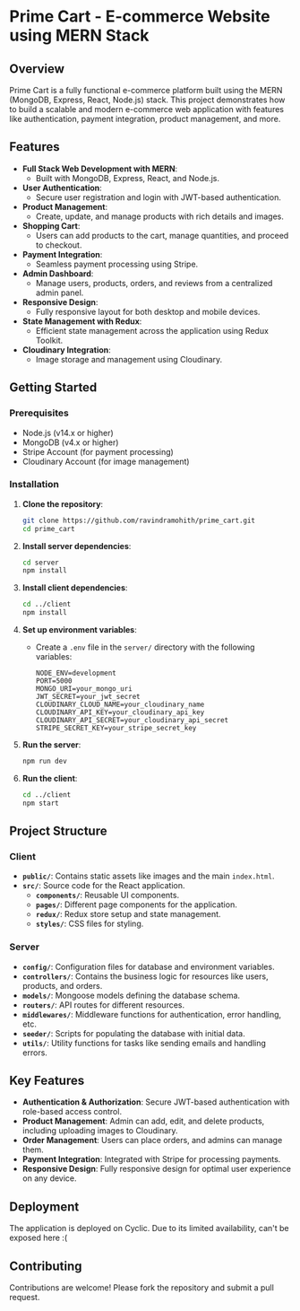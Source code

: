 # Prime Cart - E-commerce Website using MERN Stack

## Overview

Prime Cart is a fully functional e-commerce platform built using the MERN (MongoDB, Express, React, Node.js) stack. This project demonstrates how to build a scalable and modern e-commerce web application with features like authentication, payment integration, product management, and more.

## Features

- **Full Stack Web Development with MERN**: 
  - Built with MongoDB, Express, React, and Node.js.
- **User Authentication**:
  - Secure user registration and login with JWT-based authentication.
- **Product Management**:
  - Create, update, and manage products with rich details and images.
- **Shopping Cart**:
  - Users can add products to the cart, manage quantities, and proceed to checkout.
- **Payment Integration**:
  - Seamless payment processing using Stripe.
- **Admin Dashboard**:
  - Manage users, products, orders, and reviews from a centralized admin panel.
- **Responsive Design**:
  - Fully responsive layout for both desktop and mobile devices.
- **State Management with Redux**:
  - Efficient state management across the application using Redux Toolkit.
- **Cloudinary Integration**:
  - Image storage and management using Cloudinary.

## Getting Started

### Prerequisites

- Node.js (v14.x or higher)
- MongoDB (v4.x or higher)
- Stripe Account (for payment processing)
- Cloudinary Account (for image management)

### Installation

1. **Clone the repository**:
    ```bash
    git clone https://github.com/ravindramohith/prime_cart.git
    cd prime_cart
    ```

2. **Install server dependencies**:
    ```bash
    cd server
    npm install
    ```

3. **Install client dependencies**:
    ```bash
    cd ../client
    npm install
    ```

4. **Set up environment variables**:
    - Create a `.env` file in the `server/` directory with the following variables:
      ```env
      NODE_ENV=development
      PORT=5000
      MONGO_URI=your_mongo_uri
      JWT_SECRET=your_jwt_secret
      CLOUDINARY_CLOUD_NAME=your_cloudinary_name
      CLOUDINARY_API_KEY=your_cloudinary_api_key
      CLOUDINARY_API_SECRET=your_cloudinary_api_secret
      STRIPE_SECRET_KEY=your_stripe_secret_key
      ```

5. **Run the server**:
    ```bash
    npm run dev
    ```

6. **Run the client**:
    ```bash
    cd ../client
    npm start
    ```

## Project Structure

### Client

- **`public/`**: Contains static assets like images and the main `index.html`.
- **`src/`**: Source code for the React application.
  - **`components/`**: Reusable UI components.
  - **`pages/`**: Different page components for the application.
  - **`redux/`**: Redux store setup and state management.
  - **`styles/`**: CSS files for styling.

### Server

- **`config/`**: Configuration files for database and environment variables.
- **`controllers/`**: Contains the business logic for resources like users, products, and orders.
- **`models/`**: Mongoose models defining the database schema.
- **`routers/`**: API routes for different resources.
- **`middlewares/`**: Middleware functions for authentication, error handling, etc.
- **`seeder/`**: Scripts for populating the database with initial data.
- **`utils/`**: Utility functions for tasks like sending emails and handling errors.

## Key Features

- **Authentication & Authorization**: Secure JWT-based authentication with role-based access control.
- **Product Management**: Admin can add, edit, and delete products, including uploading images to Cloudinary.
- **Order Management**: Users can place orders, and admins can manage them.
- **Payment Integration**: Integrated with Stripe for processing payments.
- **Responsive Design**: Fully responsive design for optimal user experience on any device.

## Deployment

The application is deployed on Cyclic. Due to its limited availability, can't be exposed here :(

## Contributing

Contributions are welcome! Please fork the repository and submit a pull request.
